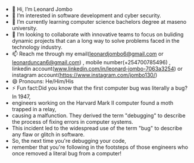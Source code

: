 - 👋 Hi, I’m Leonard Jombo
- 👀 I’m interested in software development and cyber security.
- 🌱 I’m currently learning computer science bachelors degree at maseno university.
- 💞️ I’m looking to collaborate with innovative teams to focus on buliding dynamic projects that can a long way to solve problems faced in the technology industry.
- 📫 Reach me through my email(leonardjombo6@gmail.com or leonarduncan6@gmail.com) , mobile number(+254700785496) , linkedin account(www.linkedin.com/in/leonard-jombo-7063a3254)
or instagram account(https://www.instagram.com/jombo130/)
- 😄 Pronouns:  He/Him/His
- ⚡ Fun fact:Did you know that the first computer bug was literally a bug? In 1947,
-  engineers working on the Harvard Mark II computer found a moth trapped in a relay,
-  causing a malfunction. They derived the term "debugging" to describe the process of fixing errors in computer systems.
-  This  incident led to the widespread use of the term "bug" to describe any flaw or glitch in software.
-  So, the next time you're debugging your code,
-  remember that you're following in the footsteps of those engineers who once removed a literal bug from a computer!

<!---
Maestros23/Maestros23 is a ✨ special ✨ repository because its `README.md` (this file) appears on your GitHub profile.
You can click the Preview link to take a look at your changes.
--->

